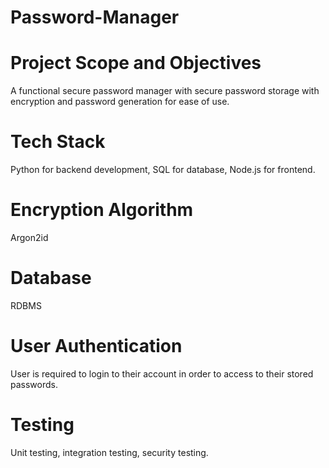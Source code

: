 # Password-Manager

# Project Scope and Objectives
A functional secure password manager with secure password storage with encryption and password generation for ease of use.

# Tech Stack
Python for backend development, SQL for database, Node.js for frontend.

# Encryption Algorithm
Argon2id

# Database
RDBMS

# User Authentication
User is required to login to their account in order to access to their stored passwords.

# Testing
Unit testing, integration testing, security testing.

